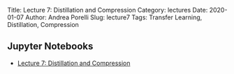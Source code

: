 Title: Lecture 7: Distillation and Compression
Category: lectures
Date: 2020-01-07
Author: Andrea Porelli
Slug: lecture7
Tags: Transfer Learning, Distillation, Compression

## Jupyter Notebooks

- [Lecture 7: Distillation and Compression]({filename}notebook/lecture7.ipynb) 